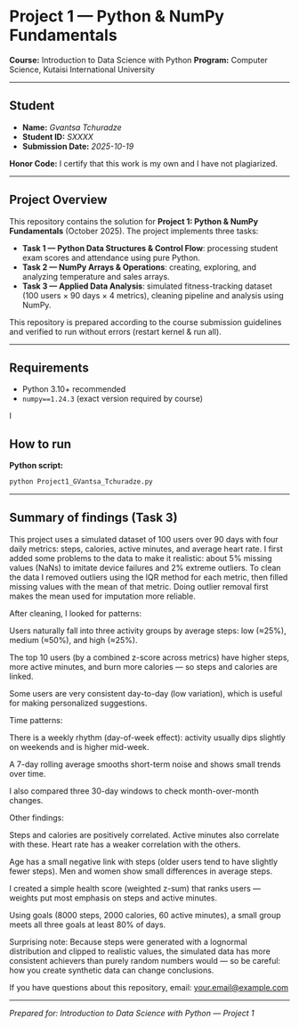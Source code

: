 # Project 1 — Python & NumPy Fundamentals

**Course:** Introduction to Data Science with Python
**Program:** Computer Science, Kutaisi International University

---

## Student

* **Name:** *Gvantsa Tchuradze*
* **Student ID:** *SXXXX*
* **Submission Date:** *2025-10-19*

**Honor Code:** I certify that this work is my own and I have not plagiarized.

---

## Project Overview

This repository contains the solution for **Project 1: Python & NumPy Fundamentals** (October 2025). The project implements three tasks:

* **Task 1 — Python Data Structures & Control Flow**: processing student exam scores and attendance using pure Python.
* **Task 2 — NumPy Arrays & Operations**: creating, exploring, and analyzing temperature and sales arrays.
* **Task 3 — Applied Data Analysis**: simulated fitness-tracking dataset (100 users × 90 days × 4 metrics), cleaning pipeline and analysis using NumPy.

This repository is prepared according to the course submission guidelines and verified to run without errors (restart kernel & run all).

---


## Requirements

* Python 3.10+ recommended
* `numpy==1.24.3` (exact version required by course)

I
## How to run

**Python script:**

```bash
python Project1_GVantsa_Tchuradze.py
```
---

## Summary of findings (Task 3)

This project uses a simulated dataset of 100 users over 90 days with four daily metrics: steps, calories, active minutes, and average heart rate. I first added some problems to the data to make it realistic: about 5% missing values (NaNs) to imitate device failures and 2% extreme outliers. To clean the data I removed outliers using the IQR method for each metric, then filled missing values with the mean of that metric. Doing outlier removal first makes the mean used for imputation more reliable.

After cleaning, I looked for patterns:

Users naturally fall into three activity groups by average steps: low (≈25%), medium (≈50%), and high (≈25%).

The top 10 users (by a combined z-score across metrics) have higher steps, more active minutes, and burn more calories — so steps and calories are linked.

Some users are very consistent day-to-day (low variation), which is useful for making personalized suggestions.

Time patterns:

There is a weekly rhythm (day-of-week effect): activity usually dips slightly on weekends and is higher mid-week.

A 7-day rolling average smooths short-term noise and shows small trends over time.

I also compared three 30-day windows to check month-over-month changes.

Other findings:

Steps and calories are positively correlated. Active minutes also correlate with these. Heart rate has a weaker correlation with the others.

Age has a small negative link with steps (older users tend to have slightly fewer steps). Men and women show small differences in average steps.

I created a simple health score (weighted z-sum) that ranks users — weights put most emphasis on steps and active minutes.

Using goals (8000 steps, 2000 calories, 60 active minutes), a small group meets all three goals at least 80% of days.

Surprising note: Because steps were generated with a lognormal distribution and clipped to realistic values, the simulated data has more consistent achievers than purely random numbers would — so be careful: how you create synthetic data can change conclusions.


If you have questions about this repository, email: [your.email@example.com](mailto:Tchuradze.gvantsa@kiu.edu.ge)

---

*Prepared for: Introduction to Data Science with Python — Project 1*
